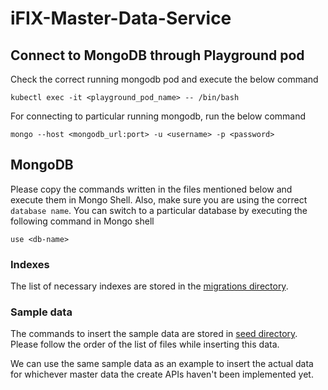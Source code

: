 # iFIX-Master-Data-Service

## Connect to MongoDB through Playground pod
Check the correct running mongodb pod and execute the below command
```
kubectl exec -it <playground_pod_name> -- /bin/bash
```

For connecting to particular running mongodb, run the below command
```
mongo --host <mongodb_url:port> -u <username> -p <password>
```

## MongoDB

Please copy the commands written in the files mentioned below and execute them in Mongo Shell. Also, make sure you 
are using the correct `database name`. You can switch to a particular database by executing the following command in 
Mongo shell
```
use <db-name>
```

### Indexes
The list of necessary indexes are stored in the [migrations directory](./src/main/resources/db/migration).

### Sample data
The commands to insert the sample data are stored in [seed directory](./src/main/resources/db/seed). Please follow 
the order of the list of files while inserting this data. 

We can use the same sample data as an example to insert the actual data for whichever master data the create APIs 
haven't been implemented yet.
